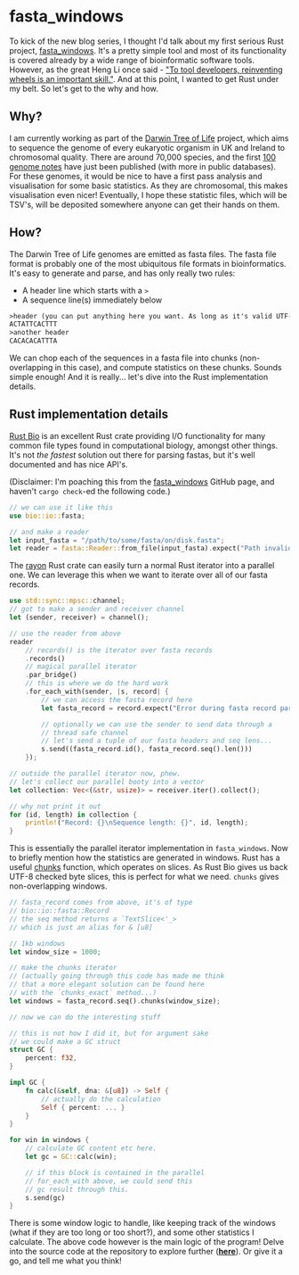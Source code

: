# fasta_windows

To kick of the new blog series, I thought I'd talk about my first serious Rust project, <a href="https://github.com/tolkit/fasta_windows">fasta_windows</a>. It's a pretty simple tool and most of its functionality is covered already by a wide range of bioinformatic software tools. However, as the great Heng Li once said - <a href="https://twitter.com/lh3lh3/status/1451600007115780098">"To tool developers, reinventing wheels is an important skill."</a>. And at this point, I wanted to get Rust under my belt. So let's get to the why and how.

## Why?

I am currently working as part of the <a href="https://www.darwintreeoflife.org/">Darwin Tree of Life</a> project, which aims to sequence the genome of every eukaryotic organism in UK and Ireland to chromosomal quality. There are around 70,000 species, and the first <a href="https://www.darwintreeoflife.org/genomes/genome-notes/">100 genome notes</a> have just been published (with more in public databases). For these genomes, it would be nice to have a first pass analysis and visualisation for some basic statistics. As they are chromosomal, this makes visualisation even nicer! Eventually, I hope these statistic files, which will be TSV's, will be deposited somewhere anyone can get their hands on them. 

## How?

The Darwin Tree of Life genomes are emitted as fasta files. The fasta file format is probably one of the most ubiquitous file formats in bioinformatics. It's easy to generate and parse, and has only really two rules:

- A header line which starts with a `>`
- A sequence line(s) immediately below

```txt
>header (you can put anything here you want. As long as it's valid UTF-8)
ACTATTCACTTT
>another header
CACACACATTTA
```

We can chop each of the sequences in a fasta file into chunks (non-overlapping in this case), and compute statistics on these chunks. Sounds simple enough! And it is really... let's dive into the Rust implementation details.


## Rust implementation details

<a href="https://github.com/rust-bio/rust-bio">Rust Bio</a> is an excellent Rust crate providing I/O functionality for many common file types found in computational biology, amongst other things. It's not *the fastest* solution out there for parsing fastas, but it's well documented and has nice API's.

(Disclaimer: I'm poaching this from the <a href="https://github.com/tolkit/fasta_windows">fasta_windows</a> GitHub page, and haven't `cargo check`-ed the following code.)

```rust
// we can use it like this
use bio::io::fasta;

// and make a reader
let input_fasta = "/path/to/some/fasta/on/disk.fasta";
let reader = fasta::Reader::from_file(input_fasta).expect("Path invalid.");
```

The <a href="https://github.com/rayon-rs/rayon">rayon</a> Rust crate can easily turn a normal Rust iterator into a parallel one. We can leverage this when we want to iterate over all of our fasta records.

```rust
use std::sync::mpsc::channel;
// got to make a sender and receiver channel
let (sender, receiver) = channel();

// use the reader from above
reader
    // records() is the iterator over fasta records
    .records()
    // magical parallel iterator
    .par_bridge()
    // this is where we do the hard work
    .for_each_with(sender, |s, record| {
        // we can access the fasta record here
        let fasta_record = record.expect("Error during fasta record parsing.");

        // optionally we can use the sender to send data through a 
        // thread safe channel
        // let's send a tuple of our fasta headers and seq lens... 
        s.send((fasta_record.id(), fasta_record.seq().len()))
    });

// outside the parallel iterator now, phew.
// let's collect our parallel booty into a vector
let collection: Vec<(&str, usize)> = receiver.iter().collect();

// why not print it out
for (id, length) in collection {
    println!("Record: {}\nSequence length: {}", id, length);
}

```

This is essentially the parallel iterator implementation in `fasta_windows`. Now to briefly mention how the statistics are generated in windows. Rust has a useful <a href="https://doc.rust-lang.org/std/primitive.slice.html#method.chunks">chunks</a> function, which operates on slices. As Rust Bio gives us back UTF-8 checked byte slices, this is perfect for what we need. `chunks` gives non-overlapping windows.

```rust
// fasta_record comes from above, it's of type 
// bio::io::fasta::Record
// the seq method returns a `TextSlice<'_>
// which is just an alias for & [u8]

// 1kb windows
let window_size = 1000;

// make the chunks iterator
// (actually going through this code has made me think
// that a more elegant solution can be found here
// with the `chunks_exact` method...)
let windows = fasta_record.seq().chunks(window_size);

// now we can do the interesting stuff

// this is not how I did it, but for argument sake
// we could make a GC struct
struct GC {
    percent: f32,
}

impl GC {
    fn calc(&self, dna: &[u8]) -> Self {
        // actually do the calculation
        Self { percent: ... }
    }
}

for win in windows {
    // calculate GC content etc here.
    let gc = GC::calc(win);

    // if this block is contained in the parallel
    // for_each_with above, we could send this 
    // gc result through this.
    s.send(gc)
}
```

There is some window logic to handle, like keeping track of the windows (what if they are too long or too short?), and some other statistics I calculate. The above code however is the main logic of the program! Delve into the source code at the repository to explore further (<a href="https://github.com/tolkit/fasta_windows">**here**</a>). Or give it a go, and tell me what you think!